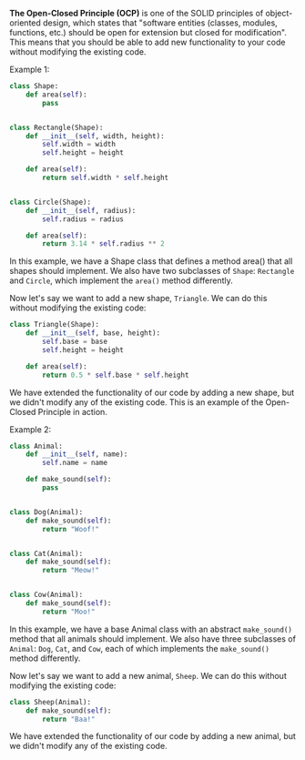 **The Open-Closed Principle (OCP)** is one of the SOLID principles
of object-oriented design, which states that "software entities
(classes, modules, functions, etc.) should be open for extension
but closed for modification". This means that you should be able
to add new functionality to your code without modifying the existing code.

Example 1:

```python
class Shape:
    def area(self):
        pass


class Rectangle(Shape):
    def __init__(self, width, height):
        self.width = width
        self.height = height

    def area(self):
        return self.width * self.height


class Circle(Shape):
    def __init__(self, radius):
        self.radius = radius

    def area(self):
        return 3.14 * self.radius ** 2
```

In this example, we have a Shape class that defines a method area()
that all shapes should implement. We also have two subclasses of
`Shape`: `Rectangle` and `Circle`, which implement the `area()` method differently.

Now let's say we want to add a new shape, `Triangle`.
We can do this without modifying the existing code:

```python
class Triangle(Shape):
    def __init__(self, base, height):
        self.base = base
        self.height = height

    def area(self):
        return 0.5 * self.base * self.height

```

We have extended the functionality of our code by adding a new shape,
but we didn't modify any of the existing code. This is an example of
the Open-Closed Principle in action.

Example 2:

```python
class Animal:
    def __init__(self, name):
        self.name = name

    def make_sound(self):
        pass


class Dog(Animal):
    def make_sound(self):
        return "Woof!"


class Cat(Animal):
    def make_sound(self):
        return "Meow!"


class Cow(Animal):
    def make_sound(self):
        return "Moo!"
```

In this example, we have a base Animal class with an abstract `make_sound()` method that all animals should implement.
We
also have three subclasses of `Animal`: `Dog`, `Cat`, and `Cow`, each of which implements the `make_sound()` method
differently.

Now let's say we want to add a new animal, `Sheep`. We can do this without modifying the existing code:

```python
class Sheep(Animal):
    def make_sound(self):
        return "Baa!"
```

We have extended the functionality of our code by adding a new animal, but we didn't modify any of the existing code. 
